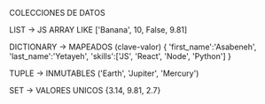 COLECCIONES DE DATOS

LIST -> JS ARRAY LIKE
['Banana', 10, False, 9.81]

DICTIONARY -> MAPEADOS (clave-valor)
{
'first_name':'Asabeneh',
'last_name':'Yetayeh',
'skills':['JS', 'React', 'Node', 'Python']
}


TUPLE -> INMUTABLES
('Earth', 'Jupiter', 'Mercury')


SET -> VALORES UNICOS
{3.14, 9.81, 2.7}